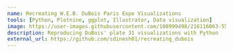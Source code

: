 ```yaml
---
name: Recreating W.E.B. DuBois Paris Expo Visualizations
tools: [Python, Plotnine, ggplot, Illustrator, Data visualization]
image: https://user-images.githubusercontent.com/108999498/216116063-5551d312-eb57-4208-8bff-1809f6530af0.png
description: Reproducing DuBois' plate 31 visualizations with Python
external_url: https://github.com/sdinesh01/recreating_dubois
---
```

